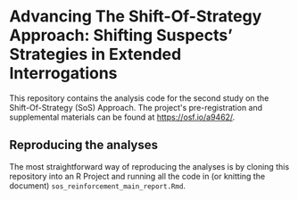 # Advancing The Shift-Of-Strategy Approach: Shifting Suspects’ Strategies in Extended Interrogations

This repository contains the analysis code for the second study on the Shift-Of-Strategy (SoS) Approach. The project's pre-registration and supplemental materials can be found at https://osf.io/a9462/.

## Reproducing the analyses

The most straightforward way of reproducing the analyses is by cloning this repository into an R Project and running all the code in (or knitting the document) `sos_reinforcement_main_report.Rmd`.

